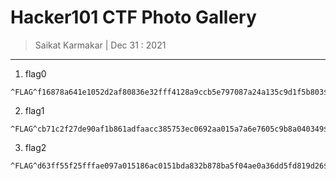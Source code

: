 # Hacker101 CTF Photo Gallery
 
> Saikat Karmakar | Dec 31 : 2021 

---

1. flag0
```
^FLAG^f16878a641e1052d2af80836e32fff4128a9ccb5e797087a24a135c9d1f5b803$FLAG$
```
2. flag1
```
^FLAG^cb71c2f27de90af1b861adfaacc385753ec0692aa015a7a6e7605c9b8a040349$FLAG$
```
3. flag2
```
^FLAG^d63ff55f25fffae097a015186ac0151bda832b878ba5f04ae0a36dd5fd819d26$FLAG$
```